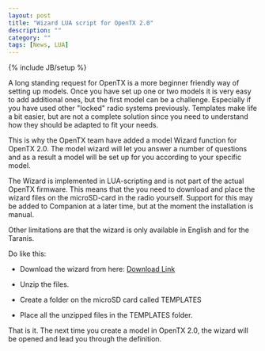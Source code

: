 ```yaml
---
layout: post
title: "Wizard LUA script for OpenTX 2.0"
description: ""
category: ""
tags: [News, LUA]
---
```

{% include JB/setup %}

A long standing request for OpenTX is a more beginner friendly way of setting up models. Once you have set up one or two models it is very easy to add additional ones, but the first model can be a challenge. Especially if you have used other "locked" radio systems previously. Templates make life a bit easier, but are not a complete solution since you need to understand how they should be adapted to fit your needs.


This is why the OpenTX team have added a model Wizard function for OpenTX 2.0. The model wizard will let you answer a number of questions and as a result a model will be set up for you according to your specific model.


The Wizard is implemented in LUA-scripting and is not part of the actual OpenTX firmware. This means that the you need to download and place the wizard files on the microSD-card in the radio yourself. Support for this may be added to Companion at a later time, but at the moment the installation is manual.

Other limitations are that the wizard is only available in English and for the Taranis.

Do like this:

* Download the wizard from here: [Download Link](http://lua-20.open-tx.org/wizard.zip) 


* Unzip the files.


* Create a folder on the microSD card called TEMPLATES 


* Place all the unzipped files in the TEMPLATES folder.


That is it. The next time you create a model in OpenTX 2.0, the wizard will be opened and lead you through the definition.

